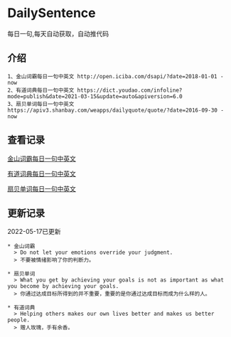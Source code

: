 # DailySentence

每日一句,每天自动获取，自动推代码

## 介绍

```
1、金山词霸每日一句中英文 http://open.iciba.com/dsapi/?date=2018-01-01 - now
2、有道词典每日一句中英文 https://dict.youdao.com/infoline?mode=publish&date=2021-03-15&update=auto&apiversion=6.0
3、扇贝单词每日一句中英文 https://apiv3.shanbay.com/weapps/dailyquote/quote/?date=2016-09-30 - now
```

## 查看记录

[金山词霸每日一句中英文](./data/iciba/)

[有道词典每日一句中英文](./data/youdao/)

[扇贝单词每日一句中英文](./data/shanbay/)

## 更新记录
2022-05-17已更新 
```
* 金山词霸
  > Do not let your emotions override your judgment.
  > 不要被情绪影响了你的判断力。

* 扇贝单词
  > What you get by achieving your goals is not as important as what you become by achieving your goals.
  > 你通过达成目标所得到的并不重要，重要的是你通过达成目标而成为什么样的人。

* 有道词典
  > Helping others makes our own lives better and makes us better people.
  > 赠人玫瑰，手有余香。

```
